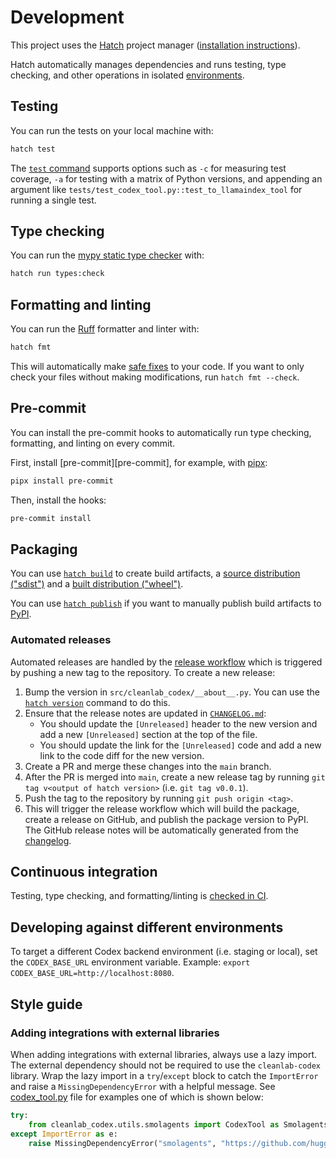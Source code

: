 # Development

This project uses the [Hatch] project manager ([installation instructions][hatch-install]).

Hatch automatically manages dependencies and runs testing, type checking, and other operations in isolated [environments][hatch-environments].

[Hatch]: https://hatch.pypa.io/
[hatch-install]: https://hatch.pypa.io/latest/install/
[hatch-environments]: https://hatch.pypa.io/latest/environment/

## Testing

You can run the tests on your local machine with:

```bash
hatch test
```

The [`test` command][hatch-test] supports options such as `-c` for measuring test coverage, `-a` for testing with a matrix of Python versions, and appending an argument like `tests/test_codex_tool.py::test_to_llamaindex_tool` for running a single test.

[hatch-test]: https://hatch.pypa.io/latest/tutorials/testing/overview/

## Type checking

You can run the [mypy static type checker][mypy] with:

```bash
hatch run types:check
```

[mypy]: https://mypy-lang.org/

## Formatting and linting

You can run the [Ruff][ruff] formatter and linter with:

```bash
hatch fmt
```

This will automatically make [safe fixes][fix-safety] to your code. If you want to only check your files without making modifications, run `hatch fmt --check`.

[ruff]: https://github.com/astral-sh/ruff
[fix-safety]: https://docs.astral.sh/ruff/linter/#fix-safety

## Pre-commit

You can install the pre-commit hooks to automatically run type checking, formatting, and linting on every commit.

First, install [pre-commit][pre-commit], for example, with [pipx]:

```bash
pipx install pre-commit
```

Then, install the hooks:

```bash
pre-commit install
```

[pipx]: https://pipx.pypa.io/

## Packaging

You can use [`hatch build`][hatch-build] to create build artifacts, a [source distribution ("sdist")][sdist] and a [built distribution ("wheel")][bdist].

You can use [`hatch publish`][hatch-publish] if you want to manually publish build artifacts to [PyPI][pypi].

[hatch-build]: https://hatch.pypa.io/latest/build/
[sdist]: https://packaging.python.org/en/latest/glossary/#term-Source-Distribution-or-sdist
[bdist]: https://packaging.python.org/en/latest/glossary/#term-Built-Distribution
[hatch-publish]: https://hatch.pypa.io/latest/publish/
[pypi]: https://pypi.org/

### Automated releases

Automated releases are handled by the [release workflow][release-workflow] which is triggered by pushing a new tag to the repository. To create a new release:

1. Bump the version in `src/cleanlab_codex/__about__.py`. You can use the [`hatch version`][hatch-version] command to do this.
2. Ensure that the release notes are updated in [`CHANGELOG.md`][changelog]:
    - You should update the `[Unreleased]` header to the new version and add a new `[Unreleased]` section at the top of the file.
    - You should update the link for the `[Unreleased]` code and add a new link to the code diff for the new version.
3. Create a PR and merge these changes into the `main` branch.
4. After the PR is merged into `main`, create a new release tag by running `git tag v<output of hatch version>` (i.e. `git tag v0.0.1`).
5. Push the tag to the repository by running `git push origin <tag>`.
6. This will trigger the release workflow which will build the package, create a release on GitHub, and publish the package version to PyPI. The GitHub release notes will be automatically generated from the [changelog].

[release-workflow]: .github/workflows/release.yml
[hatch-version]: https://hatch.pypa.io/latest/version/#updating
[changelog]: CHANGELOG.md

## Continuous integration

Testing, type checking, and formatting/linting is [checked in CI][ci].

[ci]: .github/workflows/ci.yml

## Developing against different environments

To target a different Codex backend environment (i.e. staging or local), set the `CODEX_BASE_URL` environment variable. Example: `export CODEX_BASE_URL=http://localhost:8080`.

## Style guide

### Adding integrations with external libraries

When adding integrations with external libraries, always use a lazy import. The external dependency should not be required to use the `cleanlab-codex` library. Wrap the lazy import in a `try`/`except` block to catch the `ImportError` and raise a `MissingDependencyError` with a helpful message. See [codex_tool.py](src/cleanlab_codex/codex_tool.py) file for examples one of which is shown below:

```python
try:
    from cleanlab_codex.utils.smolagents import CodexTool as SmolagentsCodexTool
except ImportError as e:
    raise MissingDependencyError("smolagents", "https://github.com/huggingface/smolagents") from e
```
